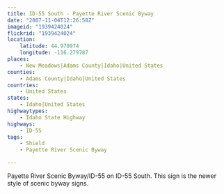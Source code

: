 ```yaml
---
title: ID-55 South - Payette River Scenic Byway
date: "2007-11-04T12:26:58Z"
imageid: "1939424024"
flickrid: "1939424024"
location:
    latitude: 44.970974
    longitude: -116.279787
places:
    - New Meadows|Adams County|Idaho|United States
counties:
    - Adams County|Idaho|United States
countries:
    - United States
states:
    - Idaho|United States
highwaytypes:
    - Idaho State Highway
highways:
    - ID-55
tags:
    - Shield
    - Payette River Scenic Byway

---
```

Payette River Scenic Byway/ID-55 on ID-55 South.  This sign is the newer style of scenic byway signs.